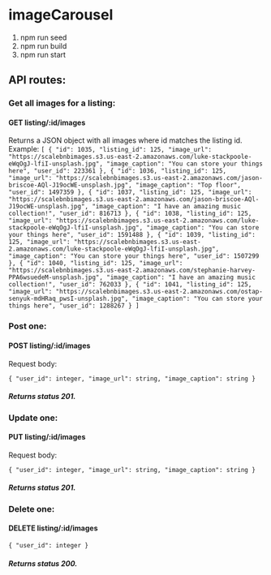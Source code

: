# imageCarousel

1) npm run seed
2) npm run build
3) npm run start

## API routes:

### Get all images for a listing:

#### GET listing/:id/images
Returns a JSON object with all images where id matches the listing id.
Example:
`[
    {
        "id": 1035,
        "listing_id": 125,
        "image_url": "https://scalebnbimages.s3.us-east-2.amazonaws.com/luke-stackpoole-eWqOgJ-lfiI-unsplash.jpg",
        "image_caption": "You can store your things here",
        "user_id": 223361
    },
    {
        "id": 1036,
        "listing_id": 125,
        "image_url": "https://scalebnbimages.s3.us-east-2.amazonaws.com/jason-briscoe-AQl-J19ocWE-unsplash.jpg",
        "image_caption": "Top floor",
        "user_id": 1497359
    },
    {
        "id": 1037,
        "listing_id": 125,
        "image_url": "https://scalebnbimages.s3.us-east-2.amazonaws.com/jason-briscoe-AQl-J19ocWE-unsplash.jpg",
        "image_caption": "I have an amazing music collection!",
        "user_id": 816713
    },
    {
        "id": 1038,
        "listing_id": 125,
        "image_url": "https://scalebnbimages.s3.us-east-2.amazonaws.com/luke-stackpoole-eWqOgJ-lfiI-unsplash.jpg",
        "image_caption": "You can store your things here",
        "user_id": 1591488
    },
    {
        "id": 1039,
        "listing_id": 125,
        "image_url": "https://scalebnbimages.s3.us-east-2.amazonaws.com/luke-stackpoole-eWqOgJ-lfiI-unsplash.jpg",
        "image_caption": "You can store your things here",
        "user_id": 1507299
    },
    {
        "id": 1040,
        "listing_id": 125,
        "image_url": "https://scalebnbimages.s3.us-east-2.amazonaws.com/stephanie-harvey-PPA6wsuedeM-unsplash.jpg",
        "image_caption": "I have an amazing music collection!",
        "user_id": 762033
    },
    {
        "id": 1041,
        "listing_id": 125,
        "image_url": "https://scalebnbimages.s3.us-east-2.amazonaws.com/ostap-senyuk-mdHRaq_pwsI-unsplash.jpg",
        "image_caption": "You can store your things here",
        "user_id": 1288267
    }
]`

### Post one:

#### POST listing/:id/images

Request body:

`{
"user_id": integer,
"image_url": string,
"image_caption": string
}`

##### Returns status 201.

### Update one:

#### PUT listing/:id/images

Request body:

`{
"user_id": integer,
"image_url": string,
"image_caption": string
}`

##### Returns status 201.

### Delete one:

#### DELETE listing/:id/images

`{
"user_id": integer
}`

##### Returns status 200.
